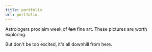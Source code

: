 ```yaml
---
title: portfolio
url: portfolio
---
```


Astrologers proclaim week of ~~fart~~ fine art. These pictures are worth exploring.

But don't be too excited, it's all downhill from here.
